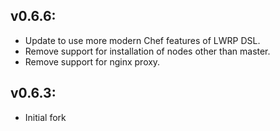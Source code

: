 ## v0.6.6:

* Update to use more modern Chef features of LWRP DSL.
* Remove support for installation of nodes other than master.
* Remove support for nginx proxy.

## v0.6.3:

* Initial fork
